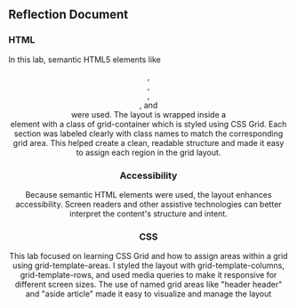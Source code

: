 ## Reflection Document

### HTML

In this lab, semantic HTML5 elements like <header>, <article>, <aside>, <section>, and <footer> were used. The layout is wrapped inside a <main> element with a class of grid-container which is styled using CSS Grid. Each section was labeled clearly with class names to match the corresponding grid area. This helped create a clean, readable structure and made it easy to assign each region in the grid layout.

### Accessibility

Because semantic HTML elements were used, the layout enhances accessibility. Screen readers and other assistive technologies can better interpret the content's structure and intent.

### CSS

This lab focused on learning CSS Grid and how to assign areas within a grid using grid-template-areas. I styled the layout with grid-template-columns, grid-template-rows, and used media queries to make it responsive for different screen sizes. The use of named grid areas like "header header" and "aside article" made it easy to visualize and manage the layout
